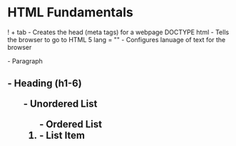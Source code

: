 # HTML Fundamentals
! + tab - Creates the head (meta tags) for a webpage 
DOCTYPE html - Tells the browser to go to HTML 5
lang = "" - Configures lanuage of text for the browser
<p> - Paragraph
<h2> - Heading (h1-6)
<ul> - Unordered List
<ol> - Ordered List
<Li> - List Item
<a href= - create a link